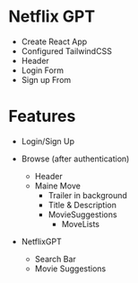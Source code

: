 # Netflix GPT

- Create React App
- Configured TailwindCSS
- Header
- Login Form
- Sign up From

# Features

- Login/Sign Up
- Browse (after authentication)

  - Header
  - Maine Move
    - Trailer in background
    - Title & Description
    - MovieSuggestions
      - MoveLists

- NetflixGPT
  - Search Bar
  - Movie Suggestions
